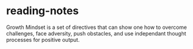 # reading-notes
Growth Mindset is a set of directives that can show one how to overcome challenges, face adversity, push obstacles, and use independant thought processes for positive output. 
